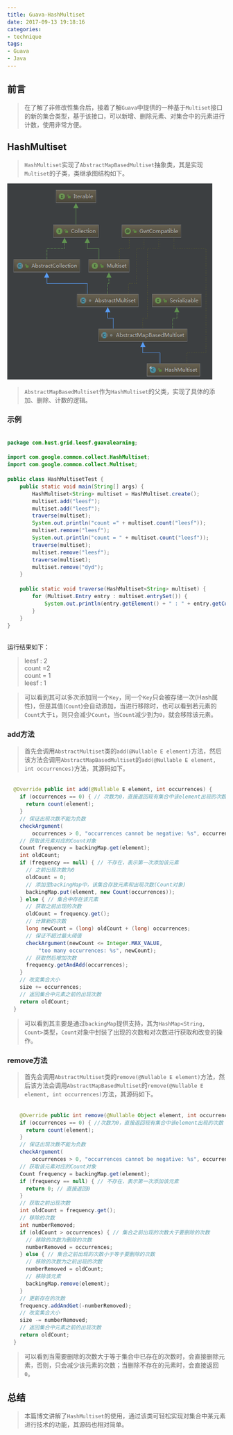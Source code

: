 ```yaml
---
title: Guava-HashMultiset
date: 2017-09-13 19:18:16
categories:
- technique
tags:
- Guava
- Java
---
```


## 前言
> 在了解了非修改性集合后，接着了解`Guava`中提供的一种基于`Multiset`接口的新的集合类型，基于该接口，可以新增、删除元素、对集合中的元素进行计数，使用非常方便。

## HashMultiset

> `HashMultiset`实现了`AbstractMapBasedMultiset`抽象类，其是实现`Multiset`的子类，类继承图结构如下。

![](https://raw.githubusercontent.com/leesf/blogPhotos/master/class-inherient-structure.png)

> `AbstractMapBasedMultiset`作为`HashMultiset`的父类，实现了具体的添加、删除、计数的逻辑。

### 示例

```java

package com.hust.grid.leesf.guavalearning;

import com.google.common.collect.HashMultiset;
import com.google.common.collect.Multiset;

public class HashMultisetTest {
    public static void main(String[] args) {
        HashMultiset<String> multiset = HashMultiset.create();
        multiset.add("leesf");
        multiset.add("leesf");
        traverse(multiset);
        System.out.println("count =" + multiset.count("leesf"));
        multiset.remove("leesf");
        System.out.println("count = " + multiset.count("leesf"));
        traverse(multiset);
        multiset.remove("leesf");
        traverse(multiset);
        multiset.remove("dyd");
    }

    public static void traverse(HashMultiset<String> multiset) {
        for (Multiset.Entry entry : multiset.entrySet()) {
            System.out.println(entry.getElement() + " : " + entry.getCount());
        }
    }
}



```

运行结果如下：  
> leesf : 2  
count =2  
count = 1  
leesf : 1   

> 可以看到其可以多次添加同一个`Key`，同一个`Key`只会被存储一次(Hash属性)，但是其值(`Count`)会自动添加，当进行移除时，也可以看到若元素的`Count`大于`1`，则只会减少`Count`，当`Count`减少到为`0`，就会移除该元素。

### add方法

> 首先会调用`AbstractMultiset`类的`add(@Nullable E element)`方法，然后该方法会调用`AbstractMapBasedMultiset`的`add(@Nullable E element, int occurrences)`方法，其源码如下。

```java

  @Override public int add(@Nullable E element, int occurrences) {
    if (occurrences == 0) { // 次数为0，直接返回现有集合中该element出现的次数
      return count(element);
    }
	// 保证出现次数不能为负数
    checkArgument(
        occurrences > 0, "occurrences cannot be negative: %s", occurrences);
	// 获取该元素对应的Count对象
    Count frequency = backingMap.get(element);
    int oldCount;
    if (frequency == null) { // 不存在，表示第一次添加该元素
	  // 之前出现次数为0
      oldCount = 0;
	  // 添加至backingMap中，该集合存放元素和出现次数(Count对象)
      backingMap.put(element, new Count(occurrences));
    } else { // 集合中存在该元素
	  // 获取之前出现的次数
      oldCount = frequency.get();
	  // 计算新的次数
      long newCount = (long) oldCount + (long) occurrences;
	  // 保证不超过最大阈值
      checkArgument(newCount <= Integer.MAX_VALUE,
          "too many occurrences: %s", newCount);
	  // 获取然后增加次数
      frequency.getAndAdd(occurrences);
    }
	// 改变集合大小
    size += occurrences;
	// 返回集合中元素之前的出现次数
    return oldCount;
  }

```

> 可以看到其主要是通过`backingMap`提供支持，其为`HashMap<String, Count>`类型，`Count`对象中封装了出现的次数和对次数进行获取和改变的操作。

### remove方法

> 首先会调用`AbstractMultiset`类的`remove(@Nullable E element)`方法，然后该方法会调用`AbstractMapBasedMultiset`的`remove(@Nullable E element, int occurrences)`方法，其源码如下。

```java

    @Override public int remove(@Nullable Object element, int occurrences) {
    if (occurrences == 0) { //次数为0，直接返回现有集合中该element出现的次数
      return count(element);
    }
	// 保证出现次数不能为负数
    checkArgument(
        occurrences > 0, "occurrences cannot be negative: %s", occurrences);
	// 获取该元素对应的Count对象	
    Count frequency = backingMap.get(element);
    if (frequency == null) { // 不存在，表示第一次添加该元素
      return 0; // 直接返回0
    }
	// 获取之前出现次数
    int oldCount = frequency.get();
	// 移除的次数
    int numberRemoved;
    if (oldCount > occurrences) { // 集合之前出现的次数大于要删除的次数
	  // 移除的次数为删除的次数
      numberRemoved = occurrences;
    } else { // 集合之前出现的次数小于等于要删除的次数
	  // 移除的次数为之前出现的次数
      numberRemoved = oldCount;
	  // 移除该元素
      backingMap.remove(element);
    }
	// 更新存在的次数
    frequency.addAndGet(-numberRemoved);
	// 改变集合大小
    size -= numberRemoved;
	// 返回集合中元素之前的出现次数
    return oldCount;
  }

```

> 可以看到当需要删除的次数大于等于集合中已存在的次数时，会直接删除元素，否则，只会减少该元素的次数；当删除不存在的元素时，会直接返回`0`。


## 总结

> 本篇博文讲解了`HashMultiset`的使用，通过该类可轻松实现对集合中某元素进行技术的功能，其源码也相对简单。



